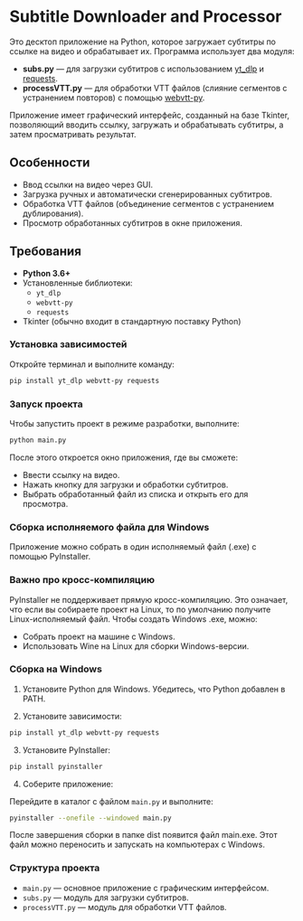  
# Subtitle Downloader and Processor

Это десктоп приложение на Python, которое загружает субтитры по ссылке на видео и обрабатывает их. Программа использует два модуля:
- **subs.py** — для загрузки субтитров с использованием [yt_dlp](https://github.com/yt-dlp/yt-dlp) и [requests](https://pypi.org/project/requests/).
- **processVTT.py** — для обработки VTT файлов (слияние сегментов с устранением повторов) с помощью [webvtt-py](https://pypi.org/project/webvtt-py/).

Приложение имеет графический интерфейс, созданный на базе Tkinter, позволяющий вводить ссылку, загружать и обрабатывать субтитры, а затем просматривать результат.

## Особенности

- Ввод ссылки на видео через GUI.
- Загрузка ручных и автоматически сгенерированных субтитров.
- Обработка VTT файлов (объединение сегментов с устранением дублирования).
- Просмотр обработанных субтитров в окне приложения.

## Требования

- **Python 3.6+**
- Установленные библиотеки:
  - `yt_dlp`
  - `webvtt-py`
  - `requests`
- Tkinter (обычно входит в стандартную поставку Python)

### Установка зависимостей

Откройте терминал и выполните команду:

```bash
pip install yt_dlp webvtt-py requests
```

### Запуск проекта

Чтобы запустить проект в режиме разработки, выполните:

```bash
python main.py
```


После этого откроется окно приложения, где вы сможете:

- Ввести ссылку на видео.
- Нажать кнопку для загрузки и обработки субтитров.
- Выбрать обработанный файл из списка и открыть его для просмотра.

### Сборка исполняемого файла для Windows

Приложение можно собрать в один исполняемый файл (.exe) с помощью PyInstaller.

### Важно про кросс-компиляцию

PyInstaller не поддерживает прямую кросс-компиляцию. Это означает, что если вы собираете проект на Linux, то по умолчанию получите Linux-исполняемый файл. Чтобы создать Windows .exe, можно:

- Собрать проект на машине с Windows.
- Использовать Wine на Linux для сборки Windows-версии.

### Сборка на Windows
1. Установите Python для Windows.
Убедитесь, что Python добавлен в PATH.

2. Установите зависимости:

```bash
pip install yt_dlp webvtt-py requests
```

3. Установите PyInstaller:

```bash
pip install pyinstaller
```

4. Соберите приложение:

Перейдите в каталог с файлом `main.py` и выполните:

```bash
pyinstaller --onefile --windowed main.py
```


После завершения сборки в папке dist появится файл main.exe. Этот файл можно переносить и запускать на компьютерах с Windows.

### Структура проекта
- `main.py` — основное приложение с графическим интерфейсом.
- `subs.py` — модуль для загрузки субтитров.
- `processVTT.py` — модуль для обработки VTT файлов.

